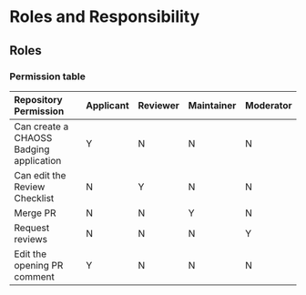 # Roles and Responsibility

## Roles

### Permission table

| Repository Permission | Applicant | Reviewer | Maintainer | Moderator |
| :--- | :--- | :--- | :--- | :--- |
| Can create a CHAOSS Badging application | Y | N | N | N |
| Can edit the Review Checklist | N | Y | N | N |
| Merge PR | N | N | Y | N |
| Request reviews | N | N | N | Y |
| Edit the opening PR comment | Y | N | N | N |

